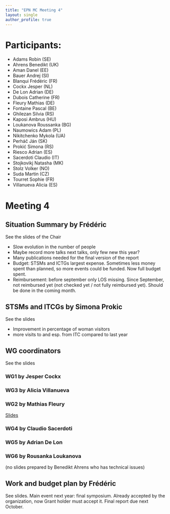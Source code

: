 ```yaml
---
title: "EPN MC Meeting 4"
layout: single
author_profile: true
---
```


# Participants:

-   Adams Robin (SE)
-   Ahrens Benedikt (UK)
-   Aman Danel (EE)
-   Bauer Andrej (SI)
-   Blanqui Frédéric (FR)
-   Cockx Jesper (NL)
-   De Lon Adrian (DE)
-   Dubois Catherine (FR)
-   Fleury Mathias (DE)
-   Fontaine Pascal (BE)
-   Ghilezan Silvia (RS)
-   Kaposi Ambrus (HU)
-   Loukanova Roussanka (BG)
-   Naumowics Adam (PL)
-   Nikitchenko Mykola (UA)
-   Perháč Ján (SK)
-   Prokić Simona (RS)
-   Riesco Adrian (ES)
-   Sacerdoti Claudio (IT)
-   Stojkovikj Natasha (MK)
-   Stolz Volker (NO)
-   Suda Martin (CZ)
-   Tourret Sophie (FR)
-   Villanueva Alicia (ES)


# Meeting 4

## Situation Summary by Frédéric

See the slides of the Chair

-   Slow evolution in the number of people
-   Maybe record more talks next talks, only few new this year?
-   Many publications needed for the final version of the report
-   Budget: STSMs and ICTGs largest expense. Sometimes less money spent
    than planned, so more events could be funded.  Now full budget spent.
-   Reimbursement: before september only LOS missing. Since September,
    not reimbursed yet (not checked yet / not fully reimbursed
    yet). Should be done in the coming month.

## STSMs and ITCGs by Simona Prokic

See the slides

-   Improvement in percentage of woman visitors
-   more visits to and esp. from ITC compared to last year


## WG coordinators

See the slides


### WG1 by Jesper Cockx


### WG3 by Alicia Villanueva


### WG2 by Mathias Fleury

[Slides](./wg2.pdf)

### WG4 by Claudio Sacerdoti


### WG5 by Adrian De Lon

### WG6 by Rousanka Loukanova

(no slides prepared by Benedikt Ahrens who has technical issues)



## Work and budget plan by Frédéric

See slides.  Main event next year: final symposium. Already accepted
by the organization, now Grant holder must accept it.
Final report due next October.

